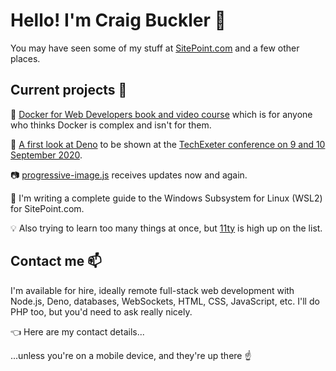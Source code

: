 # Hello! I'm Craig Buckler 👋

You may have seen some of my stuff at [SitePoint.com](https://www.sitepoint.com/author/craig-buckler) and a few other places.


## Current projects 🚧

🐳 [Docker for Web Developers book and video course](https://dockerwebdev.com/) which is for anyone who thinks Docker is complex and isn't for them.

🦕 [A first look at Deno](https://conference.techexeter.uk/speakers/craig-buckler.html) to be shown at the [TechExeter conference on 9 and 10 September 2020](https://conference.techexeter.uk/).

📷 [progressive-image.js](https://github.com/craigbuckler/progressive-image.js) receives updates now and again.

🐧 I'm writing a complete guide to the Windows Subsystem for Linux (WSL2) for SitePoint.com.

💡 Also trying to learn too many things at once, but [11ty](https://www.11ty.dev/) is high up on the list.


## Contact me 📫

I'm available for hire, ideally remote full-stack web development with Node.js, Deno, databases, WebSockets, HTML, CSS, JavaScript, etc. I'll do PHP too, but you'd need to ask really nicely.

👈 Here are my contact details...

...unless you're on a mobile device, and they're up there ☝️
